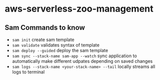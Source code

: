 # aws-serverless-zoo-management

## Sam Commands to know
* ``` sam init ``` create sam template
* ``` sam validate ``` validates syntax of template
* ``` sam deploy --guided ``` deploy the sam template
* ``` sam sync --stack-name sam-app --watch ``` sync application to automatically make different udpates depending on saved changes
* ``` sam logs --stack-name <your-stack-name> --tail ``` locally streams all logs to terminal
